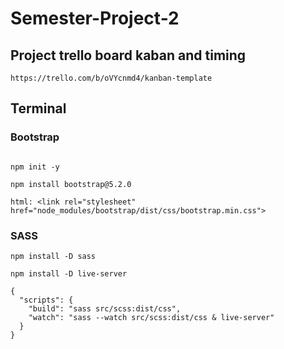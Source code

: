 <!-- metroid
metroid@stud.noroff.no metroid123-->

<!-- sullamitten

supermetroid -->

<!-- "eyJhbGciOiJIUzI1NiIsInR5cCI6IkpXVCJ9.eyJpZCI6ODM1LCJuYW1lIjoiaGFsbGFiYWxsYSIsImVtYWlsIjoiaGFsbGFiYWxsYUBzdHVkLm5vcm9mZi5ubyIsImF2YXRhciI6bnVsbCwiYmFubmVyIjpudWxsLCJpYXQiOjE2Njk3MjM4MDR9.XJJQSSGw4JD_vU5E9dH1eDcaeTUEFk4GDmUzwZb2cko" -->

# Semester-Project-2

## Project trello board kaban and timing

```
https://trello.com/b/oVYcnmd4/kanban-template

```

## Terminal

### Bootstrap

```

npm init -y

npm install bootstrap@5.2.0

html: <link rel="stylesheet" href="node_modules/bootstrap/dist/css/bootstrap.min.css">

```

### SASS

```
npm install -D sass

npm install -D live-server

{
  "scripts": {
    "build": "sass src/scss:dist/css",
    "watch": "sass --watch src/scss:dist/css & live-server"
  }
}
```
